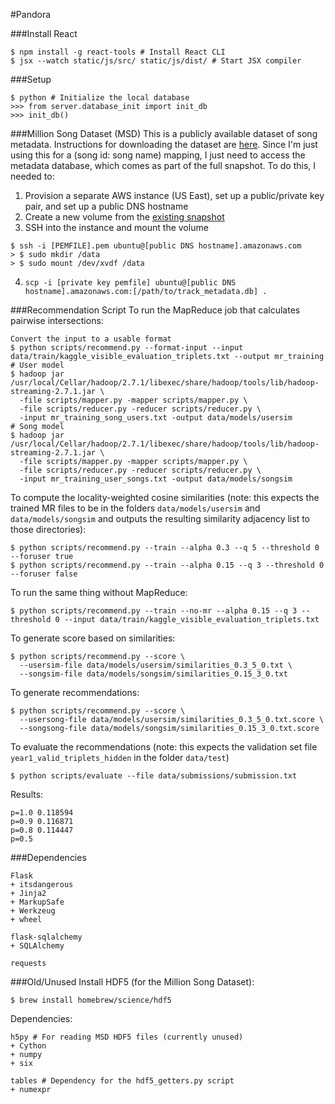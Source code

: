 #Pandora

###Install React
```
$ npm install -g react-tools # Install React CLI
$ jsx --watch static/js/src/ static/js/dist/ # Start JSX compiler
```

###Setup
```
$ python # Initialize the local database
>>> from server.database_init import init_db
>>> init_db()
```

###Million Song Dataset (MSD)
This is a publicly available dataset of song metadata. Instructions for downloading the dataset are [here](http://labrosa.ee.columbia.edu/millionsong/pages/getting-dataset). Since I'm just using this for a (song id: song name) mapping, I just need to access the metadata database, which comes as part of the full snapshot. To do this, I needed to:
1. Provision a separate AWS instance (US East), set up a public/private key pair, and set up a public DNS hostname
2. Create a new volume from the [existing snapshot](https://aws.amazon.com/datasets/million-song-dataset/)
3. SSH into the instance and mount the volume
```
$ ssh -i [PEMFILE].pem ubuntu@[public DNS hostname].amazonaws.com
> $ sudo mkdir /data
> $ sudo mount /dev/xvdf /data
```
4. `scp -i [private key pemfile] ubuntu@[public DNS hostname].amazonaws.com:[/path/to/track_metadata.db] .`

###Recommendation Script
To run the MapReduce job that calculates pairwise intersections:
```
Convert the input to a usable format
$ python scripts/recommend.py --format-input --input data/train/kaggle_visible_evaluation_triplets.txt --output mr_training
# User model
$ hadoop jar /usr/local/Cellar/hadoop/2.7.1/libexec/share/hadoop/tools/lib/hadoop-streaming-2.7.1.jar \
  -file scripts/mapper.py -mapper scripts/mapper.py \
  -file scripts/reducer.py -reducer scripts/reducer.py \
  -input mr_training_song_users.txt -output data/models/usersim
# Song model
$ hadoop jar /usr/local/Cellar/hadoop/2.7.1/libexec/share/hadoop/tools/lib/hadoop-streaming-2.7.1.jar \
  -file scripts/mapper.py -mapper scripts/mapper.py \
  -file scripts/reducer.py -reducer scripts/reducer.py \
  -input mr_training_user_songs.txt -output data/models/songsim
```
To compute the locality-weighted cosine similarities (note: this expects the trained MR files to be in the folders `data/models/usersim` and `data/models/songsim` and outputs the resulting similarity adjacency list to those directories):
```
$ python scripts/recommend.py --train --alpha 0.3 --q 5 --threshold 0 --foruser true
$ python scripts/recommend.py --train --alpha 0.15 --q 3 --threshold 0 --foruser false
```
To run the same thing without MapReduce:
```
$ python scripts/recommend.py --train --no-mr --alpha 0.15 --q 3 --threshold 0 --input data/train/kaggle_visible_evaluation_triplets.txt
```
To generate score based on similarities:
```
$ python scripts/recommend.py --score \
  --usersim-file data/models/usersim/similarities_0.3_5_0.txt \
  --songsim-file data/models/songsim/similarities_0.15_3_0.txt
```
To generate recommendations:
```
$ python scripts/recommend.py --score \
  --usersong-file data/models/usersim/similarities_0.3_5_0.txt.score \
  --songsong-file data/models/songsim/similarities_0.15_3_0.txt.score
```
To evaluate the recommendations (note: this expects the validation set file `year1_valid_triplets_hidden` in the folder `data/test`)
```
$ python scripts/evaluate --file data/submissions/submission.txt
```
Results:
```
p=1.0 0.118594
p=0.9 0.116871
p=0.8 0.114447
p=0.5
```

###Dependencies
```
Flask
+ itsdangerous
+ Jinja2
+ MarkupSafe
+ Werkzeug
+ wheel

flask-sqlalchemy
+ SQLAlchemy

requests
```

###Old/Unused
Install HDF5 (for the Million Song Dataset):
```
$ brew install homebrew/science/hdf5
```
Dependencies:
```
h5py # For reading MSD HDF5 files (currently unused)
+ Cython
+ numpy
+ six

tables # Dependency for the hdf5_getters.py script
+ numexpr
```
